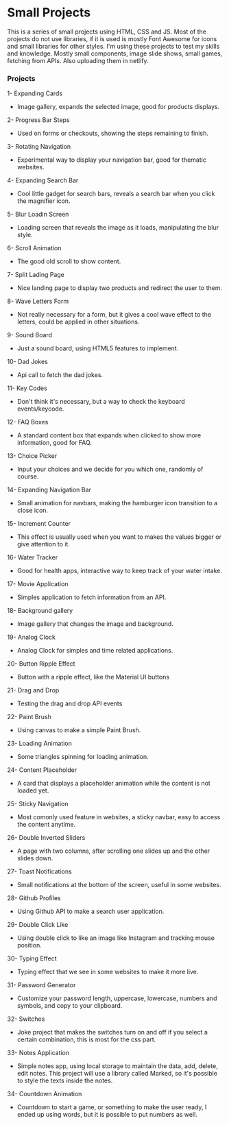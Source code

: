 # Small Projects

This is a series of small projects using HTML, CSS and JS. Most of the projects do not use libraries, if it is used is mostly Font Awesome for icons and small libraries for other styles. I'm using these projects to test my skills and knowledge.
Mostly small components, image slide shows, small games, fetching from APIs.
Also uploading them in netlify.

### Projects

1- Expanding Cards

- Image gallery, expands the selected image, good for products displays.

2- Progress Bar Steps

- Used on forms or checkouts, showing the steps remaining to finish.

3- Rotating Navigation

- Experimental way to display your navigation bar, good for thematic websites.

4- Expanding Search Bar

- Cool little gadget for search bars, reveals a search bar when you click the magnifier icon.

5- Blur Loadin Screen

- Loading screen that reveals the image as it loads, manipulating the blur style.

6- Scroll Animation

- The good old scroll to show content.

7- Split Lading Page

- Nice landing page to display two products and redirect the user to them.

8- Wave Letters Form

- Not really necessary for a form, but it gives a cool wave effect to the letters, could be applied in other situations.

9- Sound Board

- Just a sound board, using HTML5 features to implement.

10- Dad Jokes

- Api call to fetch the dad jokes.

11- Key Codes

- Don't think it's necessary, but a way to check the keyboard events/keycode.

12- FAQ Boxes

- A standard content box that expands when clicked to show more information, good for FAQ.

13- Choice Picker

- Input your choices and we decide for you which one, randomly of course.

14- Expanding Navigation Bar

- Small animation for navbars, making the hamburger icon transition to a close icon.

15- Increment Counter

- This effect is usually used when you want to makes the values bigger or give attention to it.

16- Water Tracker

- Good for health apps, interactive way to keep track of your water intake.

17- Movie Application

- Simples application to fetch information from an API.

18- Background gallery

- Image gallery that changes the image and background.

19- Analog Clock

- Analog Clock for simples and time related applications.

20- Button Ripple Effect

- Button with a ripple effect, like the Material UI buttons

21- Drag and Drop

- Testing the drag and drop API events

22- Paint Brush

- Using canvas to make a simple Paint Brush.

23- Loading Animation

- Some triangles spinning for loading animation.

24- Content Placeholder

- A card that displays a placeholder animation while the content is not loaded yet.

25- Sticky Navigation

- Most comonly used feature in websites, a sticky navbar, easy to access the content anytime.

26- Double Inverted Sliders

- A page with two columns, after scrolling one slides up and the other slides down.

27- Toast Notifications

- Small notifications at the bottom of the screen, useful in some websites.

28- Github Profiles

- Using Github API to make a search user application.

29- Double Click Like

- Using double click to like an image like Instagram and tracking mouse position.

30- Typing Effect

- Typing effect that we see in some websites to make it more live.

31- Password Generator

- Customize your password length, uppercase, lowercase, numbers and symbols, and copy to your clipboard.

32- Switches

- Joke project that makes the switches turn on and off if you select a certain combination, this is most for the css part.

33- Notes Application

- Simple notes app, using local storage to maintain the data, add, delete, edit notes. This project will use a library called Marked, so it's possible to style the texts inside the notes.

34- Countdown Animation

- Countdown to start a game, or something to make the user ready, I ended up using words, but it is possible to put numbers as well.
